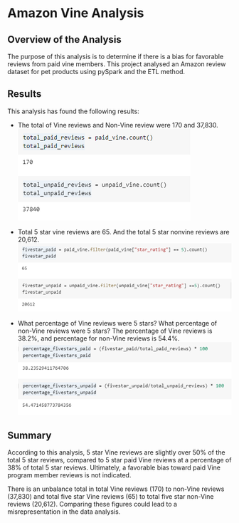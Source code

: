 # Amazon Vine Analysis

## Overview of the Analysis
The purpose of this analysis is to determine if there is a bias for favorable reviews from paid vine members. This project analysed an Amazon review dataset for pet products using pySpark and the ETL method.

## Results
This analysis has found the following results:
- The total of Vine reviews and Non-Vine review were 170 and 37,830.
![](./Resources/total_vine_reviews.png)

- Total 5 star vine reviews are 65. And the total 5 star nonvine reviews are 20,612.
![](./Resources/total_fivestar_reviews.png)

- What percentage of Vine reviews were 5 stars? What percentage of non-Vine reviews were 5 stars? The percentage of Vine reviews is 38.2%, and percentage for non-Vine reviews is 54.4%.
![](./Resources/fivestar_review_percentage.png)

## Summary
According to this analysis, 5 star Vine reviews are slightly over 50% of the total 5 star reviews, compared to 5 star paid Vine reviews at a percentage of 38% of total 5 star reviews. Ultimately, a favorable bias toward paid Vine program member reviews is not indicated. 

There is an unbalance total in total Vine reviews (170) to non-Vine reviews (37,830) and total five star Vine reviews (65) to total five star non-Vine reviews (20,612). Comparing these figures could lead to a misrepresentation in the data analysis.